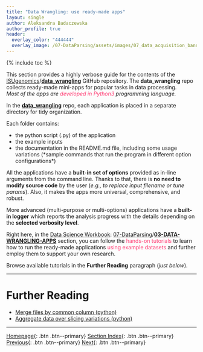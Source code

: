 ```yaml
---
title: "Data Wrangling: use ready-made apps"
layout: single
author: Aleksandra Badaczewska
author_profile: true
header:
  overlay_color: "444444"
  overlay_image: /07-DataParsing/assets/images/07_data_acquisition_banner.png
---
```


{% include toc %}

This section provides a highly verbose guide for the contents of the [ISUgenomics](https://github.com/ISUgenomics)/<b>[data_wrangling](https://github.com/ISUgenomics/data_wrangling)</b> GitHub repository. The **data_wrangling** repo collects ready-made mini-apps for popular tasks in data processing.<br>
<i>Most of the apps are <span style="color: #ff3870;"> developed in Python3</span> programming language.</i>

In the <b>[data_wrangling](https://github.com/ISUgenomics/data_wrangling)</b> repo, each application is placed in a separate directory for tidy organization.
<p style="margin-bottom:0px;">Each folder contains:</p>
<ul><li> the python script (.py) of the application </li>
<li> the example inputs </li>
<li> the documentation in the README.md file, including some usage variations (*sample commands that run the program in different option configurations*) </li></ul>

All the applications have a **built-in set of options** provided as in-line arguments from the command line. Thanks to that, there is **no need to modify source code** by the user (*e.g., to replace input filename or tune params*). Also, it makes the apps more universal, comprehensive, and robust.

More advanced (multi-purpose or multi-options) applications have a **built-in logger** which reports the analysis progress with the details depending on the **selected verbosity level**.

Right here, in the [Data Science Workbook](https://datascience.101workbook.org): [07-DataParsing](https://datascience.101workbook.org/07-DataParsing/00-DataParsing-LandingPage)/<b>[03-DATA-WRANGLING-APPS](https://datascience.101workbook.org/07-DataParsing/03-DATA-WRANGLING-APPS/00-data-wrangling-apps)</b> section, you can follow the <span style="color: #ff3870;">hands-on tutorials</span> to learn how to run the ready-made applications <span style="color: #ff3870;">using example datasets</span> and further employ them to support your own research.

Browse available tutorials in the **Further Reading** paragraph (*just below*).

___
# Further Reading
* [Merge files by common column (python)](01-merge-data-py)
* [Aggregate data over slicing variations (python)](02-slice-or-bin-data-py)


___

[Homepage](../../index.md){: .btn  .btn--primary}
[Section Index](../00-DataParsing-LandingPage){: .btn  .btn--primary}
[Previous](../02-DATA-MANIPULATION/02-PYTHON/07-tutorial-python-apply-statistics-scipy){: .btn  .btn--primary}
[Next](01-merge-data-py){: .btn  .btn--primary}
